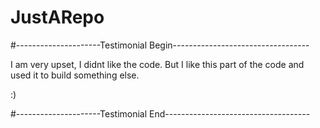 # JustARepo

#---------------------Testimonial Begin----------------------------------

I am very upset, I didnt like the code.
But I like this part of the code and used it to build something else.

:)


#---------------------Testimonial End------------------------------------

